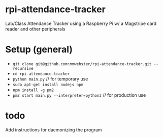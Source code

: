 # rpi-attendance-tracker
Lab/Class Attendance Tracker using a Raspberry Pi w/ a Magstripe card reader and other peripherals

# Setup (general)
* `git clone git@github.com:mmwebster/rpi-attendance-tracker.git --recursive`
* `cd rpi-attendance-tracker`
* `python main.py` // for temporary use
* `sudo apt-get install nodejs npm`
* `npm install -g pm2`
* `pm2 start main.py --interpreter=python3` // for production use

# todo
Add instructions for daemonizing the program

